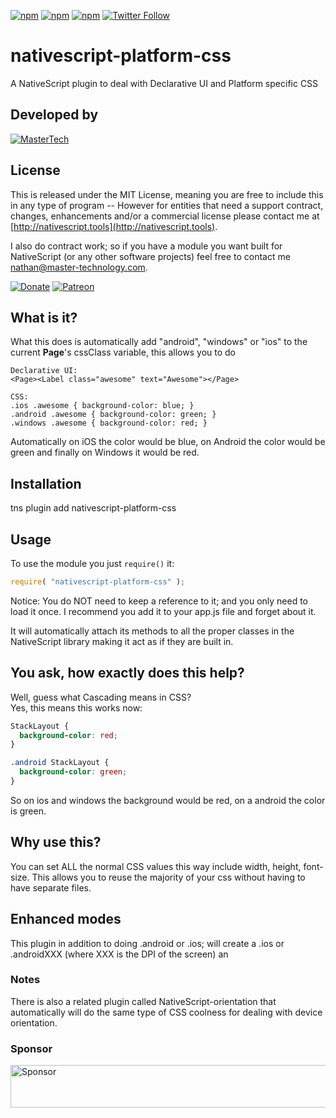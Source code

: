 [![npm](https://img.shields.io/npm/v/nativescript-platform-css.svg)](https://www.npmjs.com/package/nativescript-platform-css)
[![npm](https://img.shields.io/npm/l/nativescript-platform-css.svg)](https://www.npmjs.com/package/nativescript-platform-css)
[![npm](https://img.shields.io/npm/dt/nativescript-platform-css.svg?label=npm%20d%2fls)](https://www.npmjs.com/package/nativescript-platform-css)
[![Twitter Follow](https://img.shields.io/twitter/follow/congocart.svg?style=social&label=Follow%20me)](https://twitter.com/congocart)


# nativescript-platform-css
A NativeScript plugin to deal with Declarative UI and Platform specific CSS

## Developed by
[![MasterTech](https://plugins.nativescript.rocks/i/mtns.png)](https://plugins.nativescript.rocks/mastertech-nstudio)


## License

This is released under the MIT License, meaning you are free to include this in any type of program -- However for entities that need a support contract, changes, enhancements and/or a commercial license please contact me at [http://nativescript.tools](http://nativescript.tools).

I also do contract work; so if you have a module you want built for NativeScript (or any other software projects) feel free to contact me [nathan@master-technology.com](mailto://nathan@master-technology.com).

[![Donate](https://img.shields.io/badge/Donate-PayPal-brightgreen.svg?style=plastic)](https://www.paypal.com/cgi-bin/webscr?cmd=_donations&business=HN8DDMWVGBNQL&lc=US&item_name=Nathanael%20Anderson&item_number=nativescript%2dplatformcss&no_note=1&no_shipping=1&currency_code=USD&bn=PP%2dDonationsBF%3ax%3aNonHosted)
[![Patreon](https://img.shields.io/badge/Pledge-Patreon-brightgreen.svg?style=plastic)](https://www.patreon.com/NathanaelA)


## What is it?
What this does is automatically add "android", "windows" or "ios" to the current **Page**'s cssClass variable, this allows you to do

    Declarative UI:
    <Page><Label class="awesome" text="Awesome"></Page>

    CSS:
    .ios .awesome { background-color: blue; }
    .android .awesome { background-color: green; }
    .windows .awesome { background-color: red; }

Automatically on iOS the color would be blue, on Android the color would be green and finally on Windows it would be red.


## Installation 

tns plugin add nativescript-platform-css


## Usage

To use the module you just `require()` it:

```js
require( "nativescript-platform-css" );
```

Notice: You do NOT need to keep a reference to it; and you only need to load it once.   I recommend you add it to your app.js file and forget about it.

It will automatically attach its methods to all the proper classes in the NativeScript library making it act as if they are built in.


## You ask, how exactly does this help?
Well, guess what Cascading means in CSS?  
Yes, this means this works now: 

```css
StackLayout {
  background-color: red;
}

.android StackLayout {
  background-color: green;
}
```

So on ios and windows the background would be red, on a android the color is green.

## Why use this?
You can set ALL the normal CSS values this way include width, height, font-size.  This allows you to reuse the majority of your css without having to have separate files.

## Enhanced modes
This plugin in addition to doing .android or .ios; will create a .ios or .androidXXX (where XXX is the DPI of the screen) an


### Notes
There is also a related plugin called NativeScript-orientation that automatically will do the same type of CSS coolness for dealing with device orientation.

### Sponsor

<a target='_blank' rel='nofollow' href='https://app.codesponsor.io/link/HXrmpSuyowGyBLzwEVbqXdDa/NathanaelA/nativescript-platform-css'>
  <img alt='Sponsor' width='888' height='68' src='https://app.codesponsor.io/embed/HXrmpSuyowGyBLzwEVbqXdDa/NathanaelA/nativescript-platform-css.svg' />
</a>